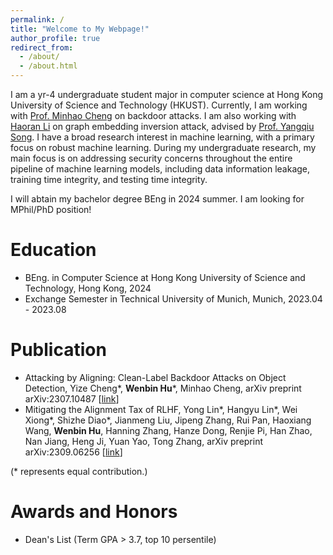 ```yaml
---
permalink: /
title: "Welcome to My Webpage!"
author_profile: true
redirect_from: 
  - /about/
  - /about.html
---
```

I am a yr-4 undergraduate student major in computer science at Hong Kong University of Science and Technology (HKUST). Currently, I am working with [Prof. Minhao Cheng](https://cmhcbb.github.io/) on backdoor attacks. I  am also working with [Haoran Li](https://hlibt.student.ust.hk/) on graph embedding inversion attack, advised by [Prof. Yangqiu Song](https://www.cse.ust.hk/~yqsong/). I have a broad research interest in machine learning, with a primary focus on robust machine learning. During my undergraduate research, my main focus is on addressing security concerns throughout the entire pipeline of machine learning models, including data information leakage, training time integrity, and testing time integrity.

I will abtain my bachelor degree BEng in 2024 summer. I am looking for MPhil/PhD position! 

Education
======
- BEng. in Computer Science at Hong Kong University of Science and Technology, Hong Kong, 2024
- Exchange Semester in Technical University of Munich, Munich, 2023.04 - 2023.08

Publication
======
- Attacking by Aligning: Clean-Label Backdoor Attacks on Object Detection, Yize Cheng*, **Wenbin Hu**\*,
Minhao Cheng, arXiv preprint arXiv:2307.10487 [[link](https://arxiv.org/abs/2307.10487)]  
- Mitigating the Alignment Tax of RLHF, Yong Lin\*, Hangyu Lin\*, Wei Xiong\*, Shizhe Diao\*, Jianmeng Liu,
Jipeng Zhang, Rui Pan, Haoxiang Wang, **Wenbin Hu**, Hanning Zhang, Hanze Dong, Renjie Pi, Han Zhao,
Nan Jiang, Heng Ji, Yuan Yao, Tong Zhang, arXiv preprint arXiv:2309.06256 [[link](https://arxiv.org/abs/2309.06256)]  

(* represents equal contribution.)  

Awards and Honors
======
- Dean's List (Term GPA > 3.7, top 10 persentile)